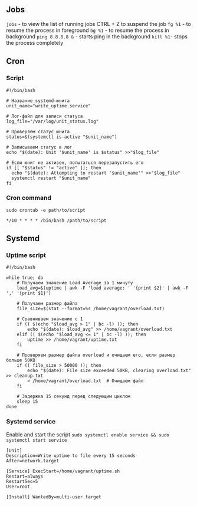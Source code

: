 ## Jobs
`jobs` - to view the list of running jobs
CTRL + Z to suspend the job
`fg %1` - to resume the process in foreground
`bg %1` - to resume the process in background
`ping 8.8.8.8 &` - starts ping in the background
`kill %1`- stops the process completely

## Cron

### Script
```
#!/bin/bash

# Название systemd-юнита
unit_name="write_uptime.service"

# Лог-файл для записи статуса
log_file="/var/log/unit_status.log"

# Проверяем статус юнита
status=$(systemctl is-active "$unit_name")

# Записываем статус в лог
echo "$(date): Unit '$unit_name' is $status" >>"$log_file"

# Если юнит не активен, попытаться перезапустить его
if [[ "$status" != "active" ]]; then
  echo "$(date): Attempting to restart '$unit_name'" >>"$log_file"
  systemctl restart "$unit_name"
fi
```

### Cron command
```
sudo crontab -e path/to/script

*/10 * * * * /bin/bash /path/to/script
```

## Systemd
### Uptime script
```
#!/bin/bash

while true; do
    # Получаем значение Load Average за 1 минуту
    load_avg=$(uptime | awk -F 'load average: ' '{print $2}' | awk -F ',' '{print $1}')
    
    # Получаем размер файла
    file_size=$(stat --format=%s /home/vagrant/overload.txt)

    # Сравниваем значение с 1
    if (( $(echo "$load_avg > 1" | bc -l) )); then
        echo "$(date): $load_avg" >> /home/vagrant/overload.txt
    elif (( $(echo "$load_avg <= 1" | bc -l) )); then
        uptime >> /home/vagrant/uptime.txt
    fi

    # Проверяем размер файла overload и очищаем его, если размер больше 50KB
    if (( file_size > 50000 )); then
        echo "$(date): File size exceeded 50KB, clearing overload.txt" >> cleanup.txt
        > /home/vagrant/overload.txt  # Очищаем файл
    fi

    # Задержка 15 секунд перед следующим циклом
    sleep 15
done
```

### Systemd service

Enable and start the script `sudo systemctl enable service && sudo systemctl start service`

```
[Unit] 
Description=Write uptime to file every 15 seconds 
After=network.target 

[Service] ExecStart=/home/vagrant/uptime.sh 
Restart=always 
RestartSec=5 
User=root 

[Install] WantedBy=multi-user.target
```